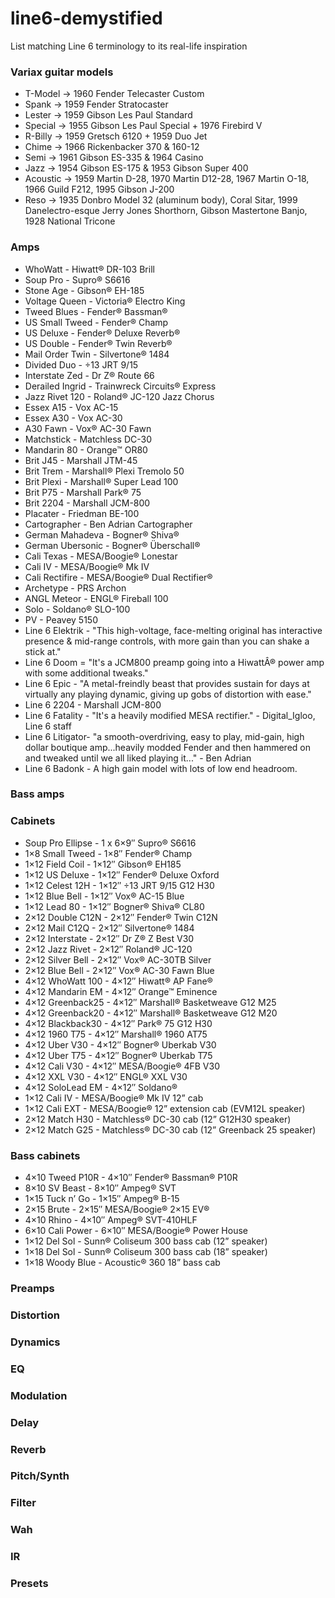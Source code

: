 # line6-demystified
List matching Line 6 terminology to its real-life inspiration

### Variax guitar models

* T-Model → 1960 Fender Telecaster Custom
* Spank → 1959 Fender Stratocaster
* Lester → 1959 Gibson Les Paul Standard
* Special → 1955 Gibson Les Paul Special + 1976 Firebird V
* R-Billy → 1959 Gretsch 6120 + 1959 Duo Jet
* Chime → 1966 Rickenbacker 370 & 160-12
* Semi → 1961 Gibson ES-335 & 1964 Casino
* Jazz → 1954 Gibson ES-175 & 1953 Gibson Super 400
* Acoustic → 1959 Martin D-28, 1970 Martin D12-28, 1967 Martin O-18, 1966 Guild F212, 1995 Gibson J-200
* Reso → 1935 Donbro Model 32 (aluminum body), Coral Sitar, 1999 Danelectro-esque Jerry Jones Shorthorn, Gibson Mastertone Banjo, 1928 National Tricone 

### Amps

* WhoWatt - Hiwatt® DR-103 Brill
* Soup Pro - Supro® S6616
* Stone Age - Gibson® EH-185
* Voltage Queen - Victoria® Electro King
* Tweed Blues - Fender® Bassman®
* US Small Tweed - Fender® Champ
* US Deluxe - Fender® Deluxe Reverb®
* US Double - Fender® Twin Reverb® 
* Mail Order Twin - Silvertone® 1484
* Divided Duo - ÷13 JRT 9/15
* Interstate Zed - Dr Z® Route 66
* Derailed Ingrid - Trainwreck Circuits® Express
* Jazz Rivet 120 - Roland® JC-120 Jazz Chorus
* Essex A15 - Vox AC-15
* Essex A30 - Vox AC-30
* A30 Fawn - Vox® AC-30 Fawn
* Matchstick - Matchless DC-30
* Mandarin 80 - Orange™ OR80
* Brit J45 - Marshall JTM-45
* Brit Trem - Marshall® Plexi Tremolo 50
* Brit Plexi - Marshall® Super Lead 100
* Brit P75 - Marshall Park® 75
* Brit 2204 - Marshall JCM-800
* Placater - Friedman BE-100
* Cartographer - Ben Adrian Cartographer
* German Mahadeva - Bogner® Shiva®
* German Ubersonic - Bogner® Überschall®
* Cali Texas - MESA/Boogie® Lonestar
* Cali IV - MESA/Boogie® Mk IV
* Cali Rectifire - MESA/Boogie® Dual Rectifier®
* Archetype - PRS Archon
* ANGL Meteor - ENGL® Fireball 100
* Solo - Soldano® SLO-100
* PV - Peavey 5150
* Line 6 Elektrik - "This high-voltage, face-melting original has interactive presence &
mid-range controls, with more gain than you can shake a stick at."
* Line 6 Doom = "It's a JCM800 preamp going into a HiwattÂ® power amp with some additional tweaks." 
* Line 6 Epic - "A metal-freindly beast that provides sustain for days at virtually any
playing dynamic, giving up gobs of distortion with ease."
* Line 6 2204 - Marshall JCM-800
* Line 6 Fatality - "It's a heavily modified MESA rectifier." - Digital_Igloo, Line 6 staff
* Line 6 Litigator- "a smooth-overdriving, easy to play, mid-gain, high dollar boutique amp...heavily modded Fender and then hammered on and tweaked until we all liked playing it..." - Ben Adrian
* Line 6 Badonk - A high gain model with lots of low end headroom.

### Bass amps


### Cabinets

* Soup Pro Ellipse - 1 x 6×9″ Supro® S6616
* 1×8 Small Tweed - 1×8″ Fender® Champ
* 1×12 Field Coil - 1×12″ Gibson® EH185
* 1×12 US Deluxe - 1×12″ Fender® Deluxe Oxford
* 1×12 Celest 12H - 1×12″ ÷13 JRT 9/15 G12 H30
* 1×12 Blue Bell - 1×12″ Vox® AC-15 Blue
* 1×12 Lead 80 - 1×12″ Bogner® Shiva® CL80
* 2×12 Double C12N - 2×12″ Fender® Twin C12N
* 2×12 Mail C12Q - 2×12″ Silvertone® 1484
* 2×12 Interstate - 2×12″ Dr Z® Z Best V30
* 2×12 Jazz Rivet - 2×12″ Roland® JC-120
* 2×12 Silver Bell - 2×12″ Vox® AC-30TB Silver
* 2×12 Blue Bell - 2×12″ Vox® AC-30 Fawn Blue
* 4×12 WhoWatt 100 - 4×12″ Hiwatt® AP Fane®
* 4×12 Mandarin EM - 4×12″ Orange™ Eminence
* 4×12 Greenback25 - 4×12″ Marshall® Basketweave G12 M25
* 4×12 Greenback20 - 4×12″ Marshall® Basketweave G12 M20
* 4×12 Blackback30 - 4×12″ Park® 75 G12 H30
* 4×12 1960 T75 - 4×12″ Marshall® 1960 AT75
* 4×12 Uber V30 - 4×12″ Bogner® Uberkab V30
* 4×12 Uber T75 - 4×12″ Bogner® Uberkab T75
* 4×12 Cali V30 - 4×12″ MESA/Boogie® 4FB V30
* 4×12 XXL V30 - 4×12″ ENGL® XXL V30
* 4×12 SoloLead EM - 4×12″ Soldano®
* 1×12 Cali IV - MESA/Boogie® Mk IV 12” cab
* 1×12 Cali EXT - MESA/Boogie® 12” extension cab (EVM12L speaker)
* 2×12 Match H30 - Matchless® DC-30 cab (12” G12H30 speaker)
* 2×12 Match G25 - Matchless® DC-30 cab (12” Greenback 25 speaker)

### Bass cabinets
* 4×10 Tweed P10R - 4×10″ Fender® Bassman® P10R
* 8×10 SV Beast - 8×10″ Ampeg® SVT 
* 1×15 Tuck n’ Go - 1×15″ Ampeg® B-15
* 2×15 Brute - 2×15″ MESA/Boogie® 2×15 EV®
* 4×10 Rhino - 4×10″ Ampeg® SVT-410HLF
* 6×10 Cali Power - 6×10″ MESA/Boogie® Power House
* 1×12 Del Sol - Sunn® Coliseum 300 bass cab (12” speaker)
* 1×18 Del Sol - Sunn® Coliseum 300 bass cab (18” speaker)
* 1×18 Woody Blue - Acoustic® 360 18” bass cab

### Preamps

### Distortion

### Dynamics

### EQ

### Modulation

### Delay

### Reverb

### Pitch/Synth

### Filter

### Wah

### IR

### Presets
